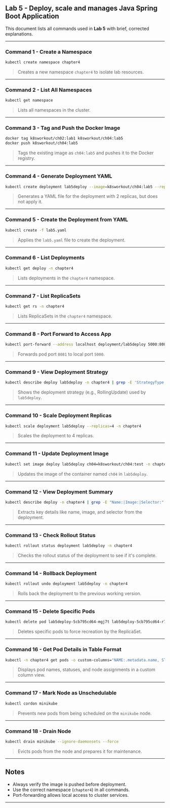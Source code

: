 ## Lab 5 - Deploy, scale and manages Java Spring Boot Application

This document lists all commands used in **Lab 5** with brief, corrected explanations.

---

### Command 1 - Create a Namespace

```bash
kubectl create namespace chapter4
```

> Creates a new namespace `chapter4` to isolate lab resources.

---

### Command 2 - List All Namespaces

```bash
kubectl get namespace
```

> Lists all namespaces in the cluster.
---

### Command 3 - Tag and Push the Docker Image

```bash
docker tag k8sworkout/ch02:lab1 k8sworkout/ch04:lab5
docker push k8sworkout/ch04:lab5
```

> Tags the existing image as `ch04:lab5` and pushes it to the Docker registry.
---

### Command 4 - Generate Deployment YAML

```bash
kubectl create deployment lab5deploy --image=k8sworkout/ch04:lab5 --replicas=2 -n chapter4 --dry-run=client -o yaml > lab5.yaml
```

> Generates a YAML file for the deployment with 2 replicas, but does not apply it.

---

### Command 5 - Create the Deployment from YAML

```bash
kubectl create -f lab5.yaml
```

> Applies the `lab5.yaml` file to create the deployment.

---

### Command 6 - List Deployments

```bash
kubectl get deploy -n chapter4
```

> Lists deployments in the `chapter4` namespace.

---

### Command 7 - List ReplicaSets

```bash
kubectl get rs -n chapter4
```

> Lists ReplicaSets in the `chapter4` namespace.

---

### Command 8 - Port Forward to Access App

```bash
kubectl port-forward --address localhost deployment/lab5deploy 5000:8081 -n chapter4
```

> Forwards pod port `8081` to local port `5000`.

---

### Command 9 - View Deployment Strategy

```bash
kubectl describe deploy lab5deploy -n chapter4 | grep -E 'StrategyType|RollingUpdateStrategy'
```

> Shows the deployment strategy (e.g., RollingUpdate) used by `lab5deploy`.

---

### Command 10 - Scale Deployment Replicas

```bash
kubectl scale deployment lab5deploy --replicas=4 -n chapter4
```

> Scales the deployment to 4 replicas.

---

### Command 11 - Update Deployment Image

```bash
kubectl set image deploy lab5deploy ch04=k8sworkout/ch04:test -n chapter4
```

> Updates the image of the container named `ch04` in `lab5deploy`.

---

### Command 12 - View Deployment Summary

```bash
kubectl describe deploy -n chapter4 | grep -E "Name:|Image:|Selector:"
```

> Extracts key details like name, image, and selector from the deployment.

---

### Command 13 - Check Rollout Status

```bash
kubectl rollout status deployment lab5deploy -n chapter4
```

> Checks the rollout status of the deployment to see if it's complete.

---

### Command 14 - Rollback Deployment

```bash
kubectl rollout undo deployment lab5deploy -n chapter4
```

> Rolls back the deployment to the previous working version.

---

### Command 15 - Delete Specific Pods

```bash
kubectl delete pod lab5deploy-5cb795cd64-mgj7t lab5deploy-5cb795cd64-r7bjj -n chapter4 
```

> Deletes specific pods to force recreation by the ReplicaSet.

---

### Command 16 - Get Pod Details in Table Format

```bash
kubectl -n chapter4 get pods -o custom-columns="NAME:.metadata.name, STATUS:.status.phase, NODE:.spec.nodeName"
```

> Displays pod names, statuses, and node assignments in a custom column view.

---

### Command 17 - Mark Node as Unschedulable

```bash
kubectl cordon minikube
```

> Prevents new pods from being scheduled on the `minikube` node.

---

### Command 18 - Drain Node

```bash
kubectl drain minikube --ignore-daemonsets --force
```

> Evicts pods from the node and prepares it for maintenance.

---

## Notes

* Always verify the image is pushed before deployment.
* Use the correct namespace (`chapter4`) in all commands.
* Port-forwarding allows local access to cluster services.

---

